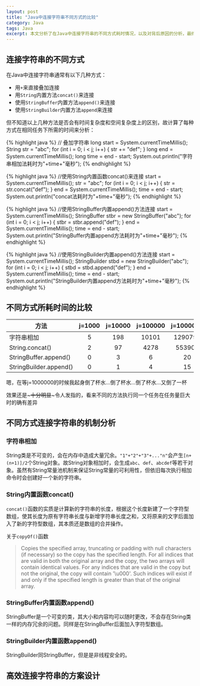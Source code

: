 ```yaml
---
layout: post
title: "Java中连接字符串不同方式的比较"
category: Java
tags: Java
excerpt: 本文分析了在Java中连接字符串的不同方式耗时情况，以及对背后原因的分析，最终尝试探究连接字符串最高效的方式。
---
```


## 连接字符串的不同方式

在Java中连接字符串通常有以下几种方式：

* 用`+`来直接叠加连接
* 用`String`内置方法`concat()`来连接
* 使用`StringBuffer`内置方法`append()`来连接
* 使用`StringBuilder`内置方法`append`来连接

但不知道以上几种方法是否会有时间复杂度和空间复杂度上的区别，故计算了每种方式在相同任务下所需的时间来分析：

{% highlight java %}
// 叠加字符串
long start = System.currentTimeMillis();
String str = "abc";
for (int i = 0; i < j; i++) {
     str += "def";
 }
long end = System.currentTimeMillis();
long time = end - start;
System.out.println("字符串相加法耗时为"+time+"毫秒");
{% endhighlight %}

{% highlight java %}
//使用String内置函数concat()来连接
start = System.currentTimeMillis();
str = "abc";
for (int i = 0; i < j; i++) {
    str = str.concat("def");
}
end = System.currentTimeMillis();
time = end - start;
System.out.println("concat法耗时为"+time+"毫秒");
{% endhighlight %}

{% highlight java %}
//使用StringBuffer内置append()方法连接
start = System.currentTimeMillis();
StringBuffer stbr = new StringBuffer("abc");
for (int i = 0; i < j; i++) {
    stbr = stbr.append("def");
}
end = System.currentTimeMillis();
time = end - start;
System.out.println("StringBuffer内置append方法耗时为"+time+"毫秒");
{% endhighlight %}

{% highlight java %}
//使用StringBuilder内置append()方法连接
start = System.currentTimeMillis();
StringBuilder stbd = new StringBuilder("abc");
for (int i = 0; i < j; i++) {
    stbd = stbd.append("def");
}
end = System.currentTimeMillis();
time = end - start;
System.out.println("StringBuilder内置append方法耗时为"+time+"毫秒");
{% endhighlight %}

## 不同方式所耗时间的比较

|方法|j=1000|j=10000|j=100000|j=1000000|
|----|:------:|:----:|:----:|:-----:|
|字符串相加|5|198|10101|1290796|
|String.concat()|2|97|4278|553904
|StringBuffer.append()|0|3|6|20|
|StringBuilder.append()|0|1|4|15|

嗯，在等j=1000000的时候我起身倒了杯水…倒了杯水…倒了杯水…又倒了一杯

效果还是~~~十分明显~~~令人发指的，看来不同的方法执行同一个任务在任务量巨大时的确有差异


## 不同方式连接字符串的机制分析

### 字符串相加

String类是不可变的，会在内存中造成大量冗余。`"1"+"2"+"3"+..."n"`会产生`[n+(n+1)]/2`个String对象。故String对象相加时，会生成`abc`、`def`、`abcdef`等若干对象。虽然有String常量池机制来保证String常量的可利用性，但依旧每次执行相加命令时会创建好一个新的字符串。

### String内置函数concat()

`concat()`函数的实质是计算新的字符串的长度，根据这个长度新建了一个字符型数组，使其长度为原有字符串长度与新增字符串长度之和，又将原来的文字后面加入了新的字符型数组，其本质还是数组的合并操作。

关于`copyOf()`函数
> Copies the specified array, truncating or padding with null characters (if necessary) so the copy has the specified length. For all indices that are valid in both the original array and the copy, the two arrays will contain identical values. For any indices that are valid in the copy but not the original, the copy will contain '\\u000'. Such indices will exist if and only if the specified length is greater than that of the original array.

### StringBuffer内置函数append()

StringBuffer是一个可变的类，其大小和内容均可以随时更改，不会存在String类一样的内存冗余的问题。同样是在StringBuffer后面加入字符型数组。


### StringBuilder内置函数append()

StringBuilder同StringBuffer，但是是非线程安全的。

## 高效连接字符串的方案设计
